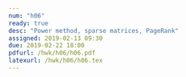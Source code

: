 ```yaml
---
num: "h06"
ready: true
desc: "Power method, sparse matrices, PageRank"
assigned: 2019-02-13 09:30
due: 2019-02-22 18:00
pdfurl: /hwk/h06/h06.pdf
latexurl: /hwk/h06/h06.tex
---
```

